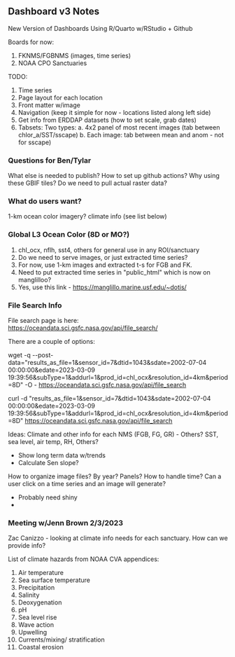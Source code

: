 ## Dashboard v3 Notes


New Version of Dashboards
Using R/Quarto w/RStudio + Github

Boards for now:
1. FKNMS/FGBNMS (images, time series)
2. NOAA CPO Sanctuaries

TODO:
1. Time series
2. Page layout for each location
3. Front matter w/image
4. Navigation (keep it simple for now - locations listed along left side)
5. Get info from ERDDAP datasets (how to set scale, grab dates)
6. Tabsets: Two types:
 a. 4x2 panel of most recent images (tab between chlor_a/SST/sscape)
 b. Each image: tab between mean and anom - not for sscape)



### Questions for Ben/Tylar
What else is needed to publish?
How to set up github actions?
Why using these GBIF tiles?
Do we need to pull actual raster data?




### What do users want?
1-km ocean color imagery?
climate info (see list below)

### Global L3 Ocean Color (8D or MO?)
1. chl_ocx, nflh, sst4, others for general use in any ROI/sanctuary
2. Do we need to serve images, or just extracted time series?
3. For now, use 1-km images and extracted t-s for FGB and FK.
4. Need to put extracted time series in "public_html" which is now on manglilloo?
5. Yes, use this link - https://manglillo.marine.usf.edu/~dotis/

### File Search Info
File search page is here:
https://oceandata.sci.gsfc.nasa.gov/api/file_search/

There are a couple of options:

wget -q --post-data="results_as_file=1&sensor_id=7&dtid=1043&sdate=2002-07-04 00:00:00&edate=2023-03-09 19:39:56&subType=1&addurl=1&prod_id=chl_ocx&resolution_id=4km&period=8D" -O - https://oceandata.sci.gsfc.nasa.gov/api/file_search

curl -d "results_as_file=1&sensor_id=7&dtid=1043&sdate=2002-07-04 00:00:00&edate=2023-03-09 19:39:56&subType=1&addurl=1&prod_id=chl_ocx&resolution_id=4km&period=8D" https://oceandata.sci.gsfc.nasa.gov/api/file_search


Ideas:
Climate and other info for each NMS (FGB, FG, GR) - Others?
SST, sea level, air temp, RH, Others?
 - Show long term data w/trends
 - Calculate Sen slope?


How to organize image files? 
By year?
Panels?
How to handle time?
Can a user click on a time series and an image will generate?
 - Probably need shiny
 - 

### Meeting w/Jenn Brown 2/3/2023
Zac Canizzo - looking at climate info needs for each sanctuary.
How can we provide info?

List of climate hazards from NOAA CVA appendices:
1. Air temperature
2. Sea surface temperature
3. Precipitation
4. Salinity
5. Deoxygenation
6. pH
7. Sea level rise
8. Wave action
9. Upwelling
10. Currents/mixing/ stratification
11. Coastal erosion
